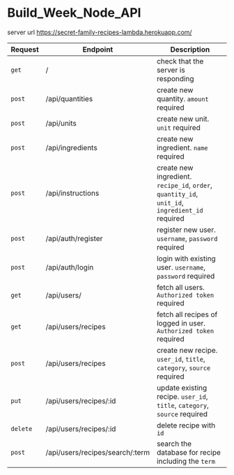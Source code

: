 # Build_Week_Node_API

server url https://secret-family-recipes-lambda.herokuapp.com/

| Request  | Endpoint                        | Description                                                                                     |
| -------- | ------------------------------- | ----------------------------------------------------------------------------------------------- |
| `get`    | /                               | check that the server is responding                                                             |
| `post`   | /api/quantities                 | create new quantity. `amount` required                                                          |
| `post`   | /api/units                      | create new unit. `unit` required                                                                |
| `post`   | /api/ingredients                | create new ingredient. `name` required                                                          |
| `post`   | /api/instructions               | create new ingredient. `recipe_id`, `order`, `quantity_id`, `unit_id`, `ingredient_id` required |
| `post`   | /api/auth/register              | register new user. `username`, `password` required                                              |
| `post`   | /api/auth/login                 | login with existing user. `username`, `password` required                                       |
| `get`    | /api/users/                     | fetch all users. `Authorized token` required                                                    |
| `get`    | /api/users/recipes              | fetch all recipes of logged in user. `Authorized token` required                                |
| `post`   | /api/users/recipes              | create new recipe. `user_id`, `title`, `category`, `source` required                            |
| `put`    | /api/users/recipes/:id          | update existing recipe. `user_id`, `title`, `category`, `source` required                       |
| `delete` | /api/users/recipes/:id          | delete recipe with `id`                                                                         |
| `post`   | /api/users/recipes/search/:term | search the database for recipe including the `term`                                             |
